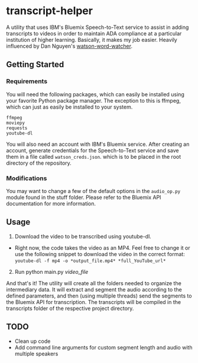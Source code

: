 # transcript-helper
A utility that uses IBM's Bluemix Speech-to-Text service to assist in adding transcripts to videos in order to maintain ADA compliance at a particular institution of higher learning. Basically, it makes my job easier. Heavily influenced by Dan Nguyen's [watson-word-watcher](https://github.com/dannguyen/watson-word-watcher).

## Getting Started
### Requirements
You will need the following packages, which can easily be installed using your favorite Python package manager. The exception to this is ffmpeg, which can just as easily be installed to your system.
```
ffmpeg
moviepy
requests
youtube-dl
```

You will also need an account with IBM's Bluemix service. After creating an account, generate credentials for the Speech-to-Text service and save them in a file called `watson_creds.json`. which is to be placed in the root directory of the repository.

### Modifications
You may want to change a few of the default options in the `audio_op.py` module found in the stuff folder. Please refer to the Bluemix API documentation for more information.

## Usage
1. Download the video to be transcribed using youtube-dl.
  * Right now, the code takes the video as an MP4. Feel free to change it or use the following snippet to download the video in the correct format: `youtube-dl -f mp4 -o *output_file.mp4* *full_YouTube_url*`
2. Run python main.py *video_file*

And that's it! The utility will create all the folders needed to organize the intermediary data. It will extract and segment the audio according to the defined parameters, and then (using multiple threads) send the segments to the Bluemix API for transcription. The transcripts will be compiled in the transcripts folder of the respective project directory.

## TODO
+ Clean up code
+ Add command line arguments for custom segment length and audio with multiple speakers